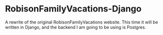 # RobisonFamilyVacations-Django
A rewrite of the original RobisonFamilyVacations website.  This time it will be written in Django, and the backend I am going to be using is Postgres. 
